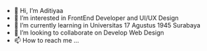 - 👋 Hi, I’m Aditiyaa
- 👀 I’m interested in FrontEnd Developer and UI/UX Design
- 🌱 I’m currently learning in Universitas 17 Agustus 1945 Surabaya
- 💞️ I’m looking to collaborate on Develop Web Design
- 📫 How to reach me ...

<!---
Superdityaa/Superdityaa is a ✨ special ✨ repository because its `README.md` (this file) appears on your GitHub profile.
You can click the Preview link to take a look at your changes.
--->

